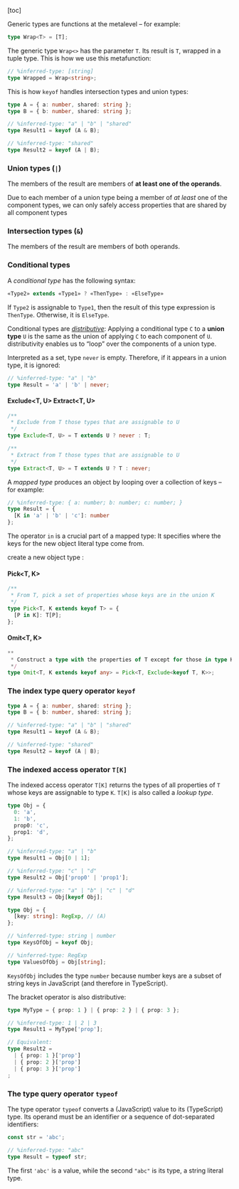 [toc]

Generic types are functions at the metalevel – for example:

```ts
type Wrap<T> = [T];
```

The generic type `Wrap<>` has the parameter `T`. Its result is `T`, wrapped in a tuple type. This is how we use this metafunction:

```ts
// %inferred-type: [string]
type Wrapped = Wrap<string>;
```

This is how `keyof` handles intersection types and union types:

```ts
type A = { a: number, shared: string };
type B = { b: number, shared: string };

// %inferred-type: "a" | "b" | "shared"
type Result1 = keyof (A & B);

// %inferred-type: "shared"
type Result2 = keyof (A | B);
```

### Union types (`|`) 

The members of the result are members of **at least one of the operands**.

Due to each member of a union type being a member of *at least* one of the component types, we can only safely access properties that are shared by all component types 



### Intersection types (`&`) 

 The members of the result are members of both operands.

### Conditional types 

A *conditional type* has the following syntax:

```ts
«Type2» extends «Type1» ? «ThenType» : «ElseType»
```

If `Type2` is assignable to `Type1`, then the result of this type expression is `ThenType`. Otherwise, it is `ElseType`.

Conditional types are [*distributive*](https://en.wikipedia.org/wiki/Distributive_property): Applying a conditional type `C` to a **union type** `U` is the same as the union of applying `C` to each component of `U`. distributivity enables us to “loop” over the components of a union type.

Interpreted as a set, type `never` is empty. Therefore, if it appears in a union type, it is ignored:

```ts
// %inferred-type: "a" | "b"
type Result = 'a' | 'b' | never;
```

#### Exclude<T, U> Extract<T, U>

```ts
/**
 * Exclude from T those types that are assignable to U
 */
type Exclude<T, U> = T extends U ? never : T;
```

```ts
/**
 * Extract from T those types that are assignable to U
 */
type Extract<T, U> = T extends U ? T : never;
```



A *mapped type* produces an object by looping over a collection of keys – for example:

```ts
// %inferred-type: { a: number; b: number; c: number; }
type Result = {
  [K in 'a' | 'b' | 'c']: number
};
```

The operator `in` is a crucial part of a mapped type: It specifies where the keys for the new object literal type come from.

create a new object type :

#### Pick<T, K>

```ts
/**
 * From T, pick a set of properties whose keys are in the union K
 */
type Pick<T, K extends keyof T> = {
  [P in K]: T[P];
};
```

#### Omit<T, K>

```ts
**
 * Construct a type with the properties of T except for those in type K.
 */
type Omit<T, K extends keyof any> = Pick<T, Exclude<keyof T, K>>;
```

### The index type query operator `keyof`

```ts
type A = { a: number, shared: string };
type B = { b: number, shared: string };

// %inferred-type: "a" | "b" | "shared"
type Result1 = keyof (A & B);

// %inferred-type: "shared"
type Result2 = keyof (A | B);
```

### The indexed access operator `T[K]`

The indexed access operator `T[K]` returns the types of all properties of `T` whose keys are assignable to type `K`. `T[K]` is also called a *lookup type*.

```ts
type Obj = {
  0: 'a',
  1: 'b',
  prop0: 'c',
  prop1: 'd',
};

// %inferred-type: "a" | "b"
type Result1 = Obj[0 | 1];

// %inferred-type: "c" | "d"
type Result2 = Obj['prop0' | 'prop1'];

// %inferred-type: "a" | "b" | "c" | "d"
type Result3 = Obj[keyof Obj];
```

```ts
type Obj = {
  [key: string]: RegExp, // (A)
};

// %inferred-type: string | number
type KeysOfObj = keyof Obj;

// %inferred-type: RegExp
type ValuesOfObj = Obj[string];
```

`KeysOfObj` includes the type `number` because number keys are a subset of string keys in JavaScript (and therefore in TypeScript).

The bracket operator is also distributive:

```ts
type MyType = { prop: 1 } | { prop: 2 } | { prop: 3 };

// %inferred-type: 1 | 2 | 3
type Result1 = MyType['prop'];

// Equivalent:
type Result2 =
  | { prop: 1 }['prop']
  | { prop: 2 }['prop']
  | { prop: 3 }['prop']
;
```

### The type query operator `typeof`

The type operator `typeof` converts a (JavaScript) value to its (TypeScript) type. Its operand must be an identifier or a sequence of dot-separated identifiers:

```ts
const str = 'abc';

// %inferred-type: "abc"
type Result = typeof str;
```

The first `'abc'` is a value, while the second `"abc"` is its type, a string literal type.